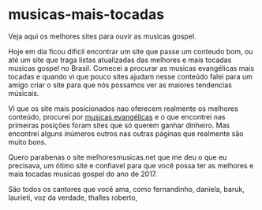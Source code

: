 # musicas-mais-tocadas
Veja aqui os melhores sites para ouvir as musicas gospel.

Hoje em dia ficou dificil encontrar um site que passe um conteudo bom, ou até um site que traga listas atualizadas das melhores e mais tocadas musicas gospel no Brasil. 
Comecei a procurar as musicas evangélicas mais tocadas e quando vi que pouco sites ajudam nesse conteúdo falei para um amigo criar o site para que nós possamos ver as maiores tendencias músicais.

Vi que os site mais posicionados nao oferecem realmente os melhores conteúdo, procurei por <a href="http://melhoresmusicas.net/">musicas evangélicas</a> e o que encontrei nas primeiras posições foram sites que só querem ganhar dinheiro. Mas encontrei alguns inúmeros outros nas outras páginas que realmente são muito bons. 

Quero parabenas o site melhoresmusicas.net que me deu o que eu precisava, um ótimo site e confiavel para que você possa ter as melhores e mais tocadas musicas gospel do ano de 2017. 

São todos os cantores que você ama, como fernandinho, daniela, baruk, laurieti, voz da verdade, thalles roberto, 


